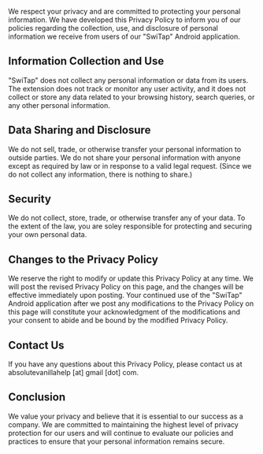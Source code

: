 We respect your privacy and are committed to protecting your personal information. We have developed this Privacy Policy to inform you of our policies regarding the collection, use, and disclosure of personal information we receive from users of our "SwiTap" Android application.

## Information Collection and Use

"SwiTap" does not collect any personal information or data from its users. The extension does not track or monitor any user activity, and it does not collect or store any data related to your browsing history, search queries, or any other personal information.

## Data Sharing and Disclosure

We do not sell, trade, or otherwise transfer your personal information to outside parties. We do not share your personal information with anyone except as required by law or in response to a valid legal request. (Since we do not collect any information, there is nothing to share.)

## Security

We do not collect, store, trade, or otherwise transfer any of your data. To the extent of the law, you are soley responsible for protecting and securing your own personal data.

## Changes to the Privacy Policy

We reserve the right to modify or update this Privacy Policy at any time. We will post the revised Privacy Policy on this page, and the changes will be effective immediately upon posting. Your continued use of the "SwiTap" Android application after we post any modifications to the Privacy Policy on this page will constitute your acknowledgment of the modifications and your consent to abide and be bound by the modified Privacy Policy.

## Contact Us

If you have any questions about this Privacy Policy, please contact us at absolutevanillahelp \[at\] gmail \[dot\] com.

## Conclusion

We value your privacy and believe that it is essential to our success as a company. We are committed to maintaining the highest level of privacy protection for our users and will continue to evaluate our policies and practices to ensure that your personal information remains secure.
